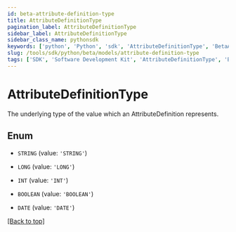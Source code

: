 ```yaml
---
id: beta-attribute-definition-type
title: AttributeDefinitionType
pagination_label: AttributeDefinitionType
sidebar_label: AttributeDefinitionType
sidebar_class_name: pythonsdk
keywords: ['python', 'Python', 'sdk', 'AttributeDefinitionType', 'BetaAttributeDefinitionType'] 
slug: /tools/sdk/python/beta/models/attribute-definition-type
tags: ['SDK', 'Software Development Kit', 'AttributeDefinitionType', 'BetaAttributeDefinitionType']
---
```


# AttributeDefinitionType

The underlying type of the value which an AttributeDefinition represents.

## Enum

* `STRING` (value: `'STRING'`)

* `LONG` (value: `'LONG'`)

* `INT` (value: `'INT'`)

* `BOOLEAN` (value: `'BOOLEAN'`)

* `DATE` (value: `'DATE'`)

[[Back to top]](#) 

